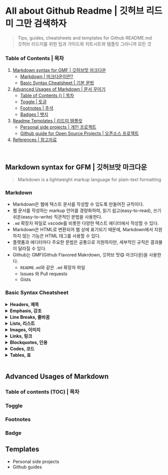 # All about Github Readme | 깃허브 리드미 그만 검색하자

>Tips, guides, cheatsheets and templates for Github README.md   
>깃허브 리드미를 위한 팁과 가이드와 치트시트와 템플릿 그러니까 모든 것

### Table of Contents | 목차

1. [Markdown syntax for GMF | 깃허브맛 마크다운](#markdown-syntax-for-gfm--깃허브맛-마크다운)
    - [Markdown | 마크다운이란?](#markdown)
    - [Basic Syntax Cheatsheet | 기본 문법](#basic-syntax-cheatsheet)
2. [Advanced Usages of Markdown | 문서 꾸미기](#advanced-usages-of-markdown)
    - [Table of Contents () | 목차](#table-of-contents)
    - [Toggle | 토글](#toggle)
    - [Footnotes | 주석](#footnotes)
    - [Badges | 뱃지](#badge)
3. [Readme Templates | 리드미 템플릿]()
    - [Personal side projects | 개인 프로젝트]()
    - [Github guide for Open Source Projects | 오픈소스 프로젝트]()
5. [References | 참고자료]()
<br />

## Markdown syntax for GFM | 깃허브맛 마크다운

> Markdown is a lightweight markup language for plain-text formatting

### Markdown
- Markdown은 웹에 텍스트 문서를 작성할 수 있도록 만들어진 규칙이다.  
- 웹 문서를 작성하는 markup 언어를 경량화하여, 읽기 쉽고(easy-to-read), 쓰기 쉬운(easy-to-write) 직관적인 문법을 사용한다.
- `.md` 확장자 파일로 vscode를 비롯한 다양한 텍스트 에디터에서 작성할 수 있다.
- Markdown은 HTML로 변환되어 웹 상에 표기되기 때문에, Markdown에서 지원하지 않는 기능은 HTML 태그를 사용할 수 있다.
- 플랫폼과 에디터마다 주요한 문법은 공통으로 지원하지만, 세부적인 규칙은 결과물이 달라질 수 있다.
- Github는 GMF(Github Flavored Makrdown, 깃허브 맛😋 마크다운)을 사용한다.
  - `README.md`와 같은 `.md` 확장자 파일
  - Issues 와 Pull requests
  - Gists

### Basic Syntax Cheatsheet
<details>
  <summary><b>Headers, 제목</b></summary>
  
  ####   
  ```
    # <h1> -> underline 있음
    ## <h2> -> underline 있음
    ### <h3>
    #### <h4>
    ##### <h5>
    ###### <h6>
  ```
  ####   
</details>

<details>
  <summary><b>Emphasis, 강조</b></summary>
  
  ####   
  ```
    *italic* or _italic_
    **bold** or __bold__
    ~~strikethrough~~
    <u>underline</u>
  ```
  ####   
</details>
<details>
  <summary><b>Line Breaks, 줄바꿈</b></summary>
  
  ####   
  - 2 or more spaces, 2번 이상 띄어쓰기
  - `<br />`
  ####   
</details>

<details>
  <summary><b>Lists, 리스트</b></summary>
  
  ####   
  **Unordered**
  ```
    - item 1 -> -, +, * 사용 가능
    - item 2
      - item 2a
      - item 2b
  ```
  **Ordered**
  ```
    1. item 1
    1. item 2
      1. item 2a
      1. item 2b
  ```
  **Task lists**
  ```
    - [ ] todo
    - [X] completed
  ```
  ####   
</details>

<details>
  <summary><b>Images, 이미지</b></summary>
  
  ####   
  ```
  ![Alt Text](url)
  
  ![GitHub Logo](/images/logo.png)
  ```
  ####   
</details>
<details>
  <summary><b>Links, 링크</b></summary>
  
  ####   
  ```
  [Text](url)
  
  [GitHub](http://github.com)
  ```
  ####   
</details>

<details>
  <summary><b>Blockquotes, 인용</b></summary>
  
  ####   
  ```
  > Blockquotes
  ```
  ####   
</details>
<details>
  <summary><b>Codes, 코드</b></summary>
  
  ####   
  **Inline**
  ```
  `inline code` -> backticks
  ```
  **Code Blocks**
  <pre>```javascript
console.log('hello world')
```</pre>
  ####   
</details>

</details>

<details>
  <summary><b>Tables, 표</b></summary>
  
  ####   
  ```
  | head | head | head |
  | --- | :---: | ---: | -> 정렬 | left | center | right |
  | body | body | body |
  ```
  ####   
</details>

<br />

## Advanced Usages of Markdown

### Table of contents (TOC) | 목차

### Toggle
### Footnotes
### Badge

## Templates
- Personal side projects
- Github guides
